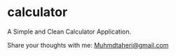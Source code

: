 # calculator

A Simple and Clean Calculator Application.

Share your thoughts with me:
Muhmdtaheri@gmail.com

